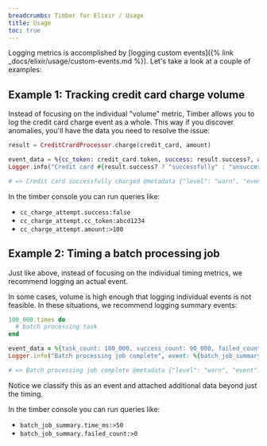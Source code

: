 ```yaml
---
breadcrumbs: Timber for Elixir / Usage
title: Usage
toc: true
---
```


Logging metrics is accomplished by [logging custom events]({% link _docs/elixir/usage/custom-events.md %}). Let's take a look at a couple of examples:


## Example 1: Tracking credit card charge volume

Instead of focusing on the individual "volume" metric, Timber allows you to log the credit card
charge event as a whole. This way if you discover anomalies, you'll have the data you need to
resolve the issue:

```elixir
result = CreditCrardProcessor.charge(credit_card, amount)

event_data = %{cc_token: credit_card.token, success: result.success?, amount: amount, currency: "USD"}
Logger.info("Credit card #{result.success? ? "successfully" : "unsuccessfully"} charged", event: %{cc_charge_attempt: event_data})

# => Credit card successfully charged @metadata {"level": "warn", "event": {"cc_charge_attempt": {"cc_token": "abcd1234", "success": true, "amount": 100, "currency": "USD"}}, "context": {...}}
```

In the timber console you can run queries like:

* `cc_charge_attempt.success:false`
* `cc_charge_attempt.cc_token:abcd1234`
* `cc_charge_attempt.amount:>100`


## Example 2: Timing a batch processing job

Just like above, instead of focusing on the individual timing metrics, we recommend logging an
actual event.

In some cases, volume is high enough that logging individual events is not feasible. In these
situations, we recommend logging summary events:

```ruby
100_000.times do
  # batch processing task
end

event_data = %{task_count: 100_000, success_count: 90_000, failed_count: 10_000, time_ms: 2000}
Logger.info("Batch processing job complete", event: %{batch_job_summary: event_data})

# => Batch processing job complete @metadata {"level": "warn", "event": {"batch_job_summary": {"task_count": 100000, "success_count": 90000, "failed_count": 10000, "time_ms": 2000}}, "context": {...}}
```

Notice we classify this as an event and attached additional data beyond just the timing.

In the timber console you can run queries like:

* `batch_job_summary.time_ms:>50`
* `batch_job_summary.failed_count:>0`